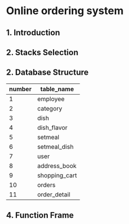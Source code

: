
# Online ordering system
<h2>1. Introduction</h2>


<h2>2. Stacks Selection</h2>

<h2>2. Database Structure</h2>

| number | table_name    | 
|--------|---------------| 
| 1      | employee      | 
| 2      | category      | 
| 3      | dish          | 
| 4      | dish_flavor   | 
| 5      | setmeal       | 
| 6      | setmeal_dish  | 
| 7      | user          | 
| 8      | address_book  | 
| 9      | shopping_cart | 
| 10     | orders        | 
| 11     | order_detail  | 

<h2>4. Function Frame</h2>